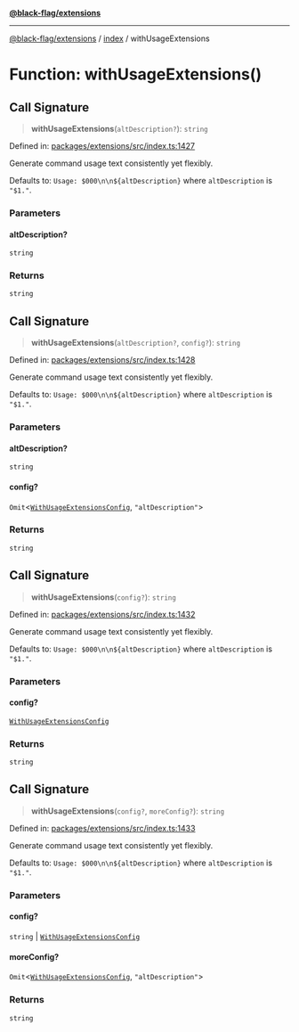[**@black-flag/extensions**](../../README.md)

***

[@black-flag/extensions](../../README.md) / [index](../README.md) / withUsageExtensions

# Function: withUsageExtensions()

## Call Signature

> **withUsageExtensions**(`altDescription?`): `string`

Defined in: [packages/extensions/src/index.ts:1427](https://github.com/Xunnamius/black-flag/blob/9e502baf0a24d2f38890806199a48bc7a3c83054/packages/extensions/src/index.ts#L1427)

Generate command usage text consistently yet flexibly.

Defaults to: `Usage: $000\n\n${altDescription}` where `altDescription` is
`"$1."`.

### Parameters

#### altDescription?

`string`

### Returns

`string`

## Call Signature

> **withUsageExtensions**(`altDescription?`, `config?`): `string`

Defined in: [packages/extensions/src/index.ts:1428](https://github.com/Xunnamius/black-flag/blob/9e502baf0a24d2f38890806199a48bc7a3c83054/packages/extensions/src/index.ts#L1428)

Generate command usage text consistently yet flexibly.

Defaults to: `Usage: $000\n\n${altDescription}` where `altDescription` is
`"$1."`.

### Parameters

#### altDescription?

`string`

#### config?

`Omit`\<[`WithUsageExtensionsConfig`](../type-aliases/WithUsageExtensionsConfig.md), `"altDescription"`\>

### Returns

`string`

## Call Signature

> **withUsageExtensions**(`config?`): `string`

Defined in: [packages/extensions/src/index.ts:1432](https://github.com/Xunnamius/black-flag/blob/9e502baf0a24d2f38890806199a48bc7a3c83054/packages/extensions/src/index.ts#L1432)

Generate command usage text consistently yet flexibly.

Defaults to: `Usage: $000\n\n${altDescription}` where `altDescription` is
`"$1."`.

### Parameters

#### config?

[`WithUsageExtensionsConfig`](../type-aliases/WithUsageExtensionsConfig.md)

### Returns

`string`

## Call Signature

> **withUsageExtensions**(`config?`, `moreConfig?`): `string`

Defined in: [packages/extensions/src/index.ts:1433](https://github.com/Xunnamius/black-flag/blob/9e502baf0a24d2f38890806199a48bc7a3c83054/packages/extensions/src/index.ts#L1433)

Generate command usage text consistently yet flexibly.

Defaults to: `Usage: $000\n\n${altDescription}` where `altDescription` is
`"$1."`.

### Parameters

#### config?

`string` | [`WithUsageExtensionsConfig`](../type-aliases/WithUsageExtensionsConfig.md)

#### moreConfig?

`Omit`\<[`WithUsageExtensionsConfig`](../type-aliases/WithUsageExtensionsConfig.md), `"altDescription"`\>

### Returns

`string`
